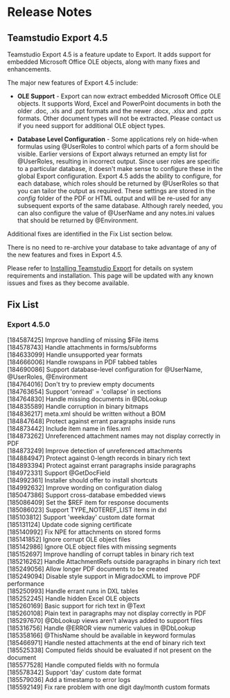 # Release Notes
## Teamstudio Export 4.5
Teamstudio Export 4.5 is a feature update to Export. It adds support for embedded Microsoft Office OLE objects, along with many fixes and enhancements.

The major new features of Export 4.5 include:

* **OLE Support** - Export can now extract embedded Microsoft Office OLE objects. It supports Word, Excel and PowerPoint documents in both the older .doc, .xls and .ppt formats and the newer .docx, .xlsx and .pptx formats. Other document types will not be extracted. Please contact us if you need support for additional OLE object types.

* **Database Level Configuration** - Some applications rely on hide-when formulas using @UserRoles to control which parts of a form should be visible. Earlier versions of Export always returned an empty list for @UserRoles, resulting in incorrect output. Since user roles are specific to a particular database, it doesn't make sense to configure these in the global Export configuration. Export 4.5 adds the ability to configure, for each database, which roles should be returned by @UserRoles so that you can tailor the output as required. These settings are stored in the *config* folder of the PDF or HTML output and will be re-used for any subsequent exports of the same database.  Although rarely needed, you can also configure the value of @UserName and any notes.ini values that should be returned by @Environment.

Additional fixes are identified in the Fix List section below.

There is no need to re-archive your database to take advantage of any of the new features and fixes in Export 4.5.

Please refer to [Installing Teamstudio Export](installing.md) for details on system requirements and installation. This page will be updated with any known issues and fixes as they become available.

## Fix List
### Export 4.5.0
[184587425]	Improve handling of missing $File items  
[184578743]	Handle attachments in forms/subforms  
[184633099]	Handle unsupported year formats  
[184666006]	Handle rowspans in PDF tabbed tables  
[184690086]	Support database-level configuration for @UserName, @UserRoles, @Environment  
[184764016]	Don't try to preview empty documents  
[184763654]	Support 'onread' = 'collapse' in sections  
[184764830]	Handle missing documents in @DbLookup  
[184835589]	Handle corruption in binary bitmaps  
[184836217]	meta.xml should be written without a BOM  
[184847648]	Protect against errant paragraphs inside runs  
[184873442]	Include item name in files.xml  
[184873262]	Unreferenced attachment names may not display correctly in PDF  
[184873249]	Improve detection of unreferenced attachments  
[184884947]	Protect against 0-length records in binary rich text  
[184893394]	Protect against errant paragraphs inside paragraphs  
[184972331]	Support @GetDocField  
[184992361]	Installer should offer to install shortcuts  
[184992632]	Improve wording on configuration dialog  
[185047386]	Support cross-database embedded views  
[185086409]	Set the $REF item for response documents  
[185086023]	Support TYPE\_NOTEREF\_LIST items in dxl  
[185103812]	Support 'weekday' custom date format  
[185131124]	Update code signing certificate  
[185140992]	Fix NPE for attachments on stored forms  
[185141852]	Ignore corrupt OLE object files  
[185142986]	Ignore OLE object files with missing segments  
[185152697]	Improve handling of corrupt tables in binary rich text  
[185216262]	Handle AttachmentRefs outside paragraphs in binary rich text  
[185249056]	Allow longer PDF documents to be created  
[185249094]	Disable style support in MigradocXML to improve PDF performance  
[185250993]	Handle errant runs in DXL tables  
[185252245]	Handle hidden Excel OLE objects  
[185260169]	Basic support for rich text in @Text  
[185260108]	Plain text in paragraphs may not display correctly in PDF  
[185297670]	@DbLookup views aren't always added to support files  
[185316756]	Handle @ERROR view numeric values in @DbLookup  
[185358166]	@ThisName should be available in keyword formulas  
[185466971]	Handle nested attachments at the end of binary rich text  
[185525338]	Computed fields should be evaluated if not present on the document  
[185577528]	Handle computed fields with no formula  
[185578342]	Support 'day' custom date format  
[185579036]	Add a timestamp to error logs  
[185592149]	Fix rare problem with one digit day/month custom formats
